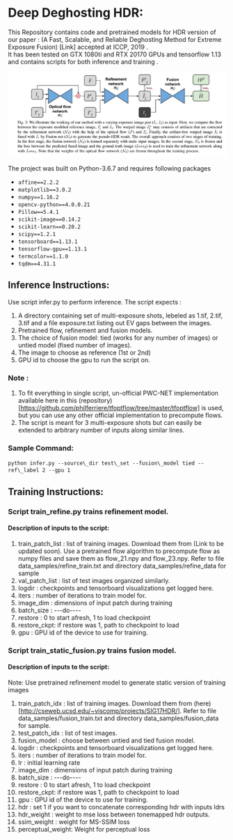 # Deep Deghosting HDR:

This Repository contains code and pretrained models for HDR version of our paper : (A Fast, Scalable, and Reliable Deghosting Method for Extreme Exposure Fusion) [Link] accepted at ICCP, 2019 .</br>
It has been tested on GTX 1080ti and RTX 20170 GPUs and tensorflow 1.13 and contains scripts for both inference and training .</br>

![](approach_overview.png)

The project was built on Python-3.6.7 and requires following packages

* ```affine==2.2.2```
* ```matplotlib==3.0.2```
* ```numpy==1.16.2```
* ```opencv-python==4.0.0.21```
* ```Pillow==5.4.1```
* ```scikit-image==0.14.2```
* ```scikit-learn==0.20.2```
* ```scipy==1.2.1```
* ```tensorboard==1.13.1```
* ```tensorflow-gpu==1.13.1```
* ```termcolor==1.1.0```
* ```tqdm==4.31.1```


## Inference Instructions:

Use script infer.py to perform inference. The script expects : </br>
1. A directory containing set of multi-exposure shots, lebeled as 1.tif, 2.tif, 3.tif and a file exposure.txt listing out EV gaps between the images. </br>
2. Pretrained flow, refinement and fusion models.  </br>
3. The choice of fusion model: tied (works for any number of images) or untied model (fixed number of images).  </br>
4. The image to choose as reference (1st or 2nd)  </br>
5. GPU id to choose the gpu to run the script on.  </br>

### Note : </br>

1. To fit everything in single script, un-official PWC-NET implementation available here in this (repository) [https://github.com/philferriere/tfoptflow/tree/master/tfoptflow] is used, but you can use any other official implementation to precompute flows.  </br>
2. The script is meant for 3 multi-exposure shots but can easily be extended to arbitrary number of inputs along similar lines.  </br>


### Sample Command:
```
python infer.py --source\_dir test\_set --fusion\_model tied --ref\_label 2 --gpu 1
```

## Training Instructions:

### Script train\_refine.py trains refinement model. </br>


#### Description of inputs to the script: 

1. train\_patch\_list : list of training images. Download them from (Link to be updated soon). Use a pretrained flow algorithm to precompute flow as numpy files and save them as flow\_21.npy and flow\_23.npy. Refer to file data_samples/refine\_train.txt and directory data_samples/refine\_data for sample </br>
2. val\_patch\_list : list of test images organized similarly. </br>
3. logdir : checkpoints and tensorboard visualizations get logged here. </br>
4. iters : number of iterations to train model for. </br>
5. image\_dim : dimensions of input patch during training  </br>
6. batch_size : ---do---- </br>
7. restore : 0 to start afresh, 1 to load checkpoint </br>
8. restore_ckpt: if restore was 1, path to checkpoint to load </br>
9. gpu : GPU id of the device to use for training. </br>


### Script train\_static\_fusion.py trains fusion model. </br>

#### Description of inputs to the script: 

Note: Use pretrained refinement model to generate static version of training images  </br>

1. train\_patch\_idx : list of training images. Download them from (here) [http://cseweb.ucsd.edu/~viscomp/projects/SIG17HDR/]. Refer to file data_samples/fusion\_train.txt and directory data_samples/fusion\_data for sample. </br>
2. test\_patch\_idx : list of test images. </br>
3. fusion\_model : choose between untied and tied fusion model. </br>
4. logdir :  checkpoints and tensorboard visualizations get logged here. </br>
5. iters : number of iterations to train model for. </br>
6. lr : initial learning rate
7. image\_dim : dimensions of input patch during training  </br>
8. batch_size : ---do---- </br>
9. restore : 0 to start afresh, 1 to load checkpoint </br>
10. restore_ckpt: if restore was 1, path to checkpoint to load </br>
11. gpu : GPU id of the device to use for training. </br>
12. hdr : set 1 if you want to concatenate corresponding hdr with inputs ldrs </br>
13. hdr_weight : weight to mse loss between tonemapped hdr outputs. </br>
14. ssim_weight : weight for MS-SSIM loss </br>
15. perceptual_weight: Weight for perceptual loss </br>

